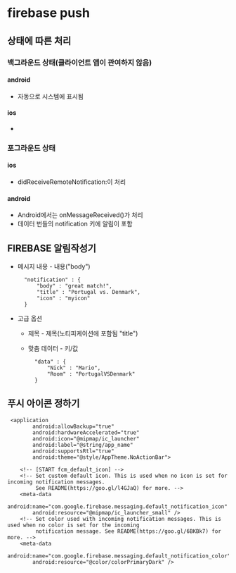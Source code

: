 # firebase push
## 상태에 따른 처리 
### 백그라운드 상태(클라이언트 앱이 관여하지 않음)
#### android
* 자동으로 시스템에 표시됨

#### ios
* 

### 포그라운드 상태
#### ios
* didReceiveRemoteNotification:이 처리

#### android
* Android에서는 onMessageReceived()가 처리
* 데이터 번들의 notification 키에 알림이 포함

## FIREBASE 알림작성기
* 메시지 내용 - 내용("body")

		"notification" : {
			"body" : "great match!",
			"title" : "Portugal vs. Denmark", 
			"icon" : "myicon"
		}

* 고급 옵션
	* 제목 - 제목(노티피케이션에 포함됨 "title")
	* 맞춤 데이터 - 키/값

			"data" : {
			  	"Nick" : "Mario",
			  	"Room" : "PortugalVSDenmark"
			}

## 푸시 아이콘 정하기
	 <application
	        android:allowBackup="true"
	        android:hardwareAccelerated="true"
	        android:icon="@mipmap/ic_launcher"
	        android:label="@string/app_name"
	        android:supportsRtl="true"
	        android:theme="@style/AppTheme.NoActionBar">

        <!-- [START fcm_default_icon] -->
        <!-- Set custom default icon. This is used when no icon is set for incoming notification messages.
             See README(https://goo.gl/l4GJaQ) for more. -->
        <meta-data
            android:name="com.google.firebase.messaging.default_notification_icon"
            android:resource="@mipmap/ic_launcher_small" />
        <!-- Set color used with incoming notification messages. This is used when no color is set for the incoming
             notification message. See README(https://goo.gl/6BKBk7) for more. -->
        <meta-data
            android:name="com.google.firebase.messaging.default_notification_color"
            android:resource="@color/colorPrimaryDark" />